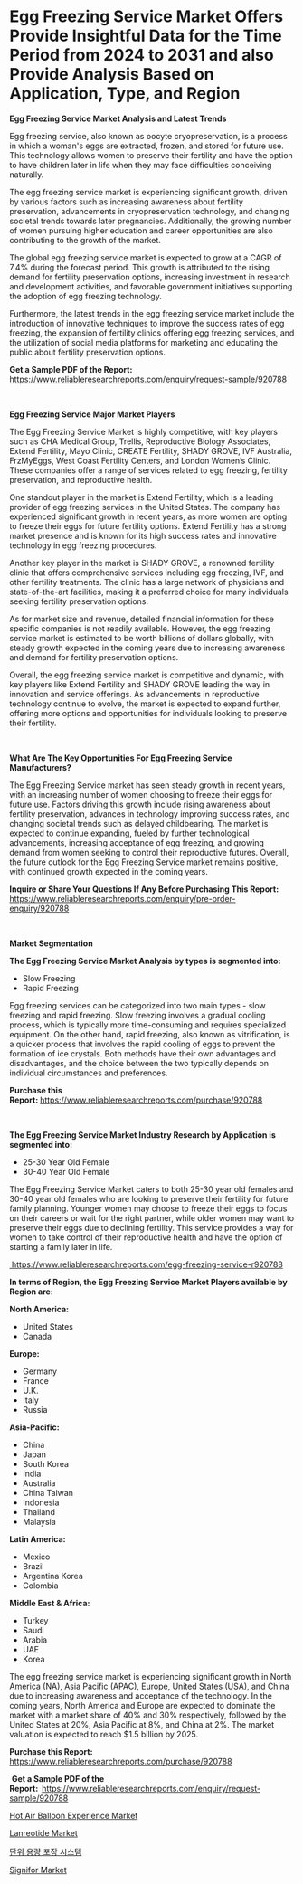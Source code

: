 <p><h1>Egg Freezing Service Market Offers Provide Insightful Data for the Time Period from 2024 to 2031 and also Provide Analysis Based on Application, Type, and Region</h1></p><p><strong>Egg Freezing Service Market Analysis and Latest Trends</strong></p>
<p><p>Egg freezing service, also known as oocyte cryopreservation, is a process in which a woman's eggs are extracted, frozen, and stored for future use. This technology allows women to preserve their fertility and have the option to have children later in life when they may face difficulties conceiving naturally. </p><p>The egg freezing service market is experiencing significant growth, driven by various factors such as increasing awareness about fertility preservation, advancements in cryopreservation technology, and changing societal trends towards later pregnancies. Additionally, the growing number of women pursuing higher education and career opportunities are also contributing to the growth of the market.</p><p>The global egg freezing service market is expected to grow at a CAGR of 7.4% during the forecast period. This growth is attributed to the rising demand for fertility preservation options, increasing investment in research and development activities, and favorable government initiatives supporting the adoption of egg freezing technology.</p><p>Furthermore, the latest trends in the egg freezing service market include the introduction of innovative techniques to improve the success rates of egg freezing, the expansion of fertility clinics offering egg freezing services, and the utilization of social media platforms for marketing and educating the public about fertility preservation options.</p></p>
<p><strong>Get a Sample PDF of the Report:&nbsp;</strong> <a href="https://www.reliableresearchreports.com/enquiry/request-sample/920788">https://www.reliableresearchreports.com/enquiry/request-sample/920788</a></p>
<p>&nbsp;</p>
<p><strong>Egg Freezing Service Major Market Players</strong></p>
<p><p>The Egg Freezing Service Market is highly competitive, with key players such as CHA Medical Group, Trellis, Reproductive Biology Associates, Extend Fertility, Mayo Clinic, CREATE Fertility, SHADY GROVE, IVF Australia, FrzMyEggs, West Coast Fertility Centers, and London Women’s Clinic. These companies offer a range of services related to egg freezing, fertility preservation, and reproductive health.</p><p>One standout player in the market is Extend Fertility, which is a leading provider of egg freezing services in the United States. The company has experienced significant growth in recent years, as more women are opting to freeze their eggs for future fertility options. Extend Fertility has a strong market presence and is known for its high success rates and innovative technology in egg freezing procedures.</p><p>Another key player in the market is SHADY GROVE, a renowned fertility clinic that offers comprehensive services including egg freezing, IVF, and other fertility treatments. The clinic has a large network of physicians and state-of-the-art facilities, making it a preferred choice for many individuals seeking fertility preservation options.</p><p>As for market size and revenue, detailed financial information for these specific companies is not readily available. However, the egg freezing service market is estimated to be worth billions of dollars globally, with steady growth expected in the coming years due to increasing awareness and demand for fertility preservation options.</p><p>Overall, the egg freezing service market is competitive and dynamic, with key players like Extend Fertility and SHADY GROVE leading the way in innovation and service offerings. As advancements in reproductive technology continue to evolve, the market is expected to expand further, offering more options and opportunities for individuals looking to preserve their fertility.</p></p>
<p>&nbsp;</p>
<p><strong>What Are The Key Opportunities For Egg Freezing Service Manufacturers?</strong></p>
<p><p>The Egg Freezing Service market has seen steady growth in recent years, with an increasing number of women choosing to freeze their eggs for future use. Factors driving this growth include rising awareness about fertility preservation, advances in technology improving success rates, and changing societal trends such as delayed childbearing. The market is expected to continue expanding, fueled by further technological advancements, increasing acceptance of egg freezing, and growing demand from women seeking to control their reproductive futures. Overall, the future outlook for the Egg Freezing Service market remains positive, with continued growth expected in the coming years.</p></p>
<p><strong>Inquire or Share Your Questions If Any Before Purchasing This Report:</strong> <a href="https://www.reliableresearchreports.com/enquiry/pre-order-enquiry/920788">https://www.reliableresearchreports.com/enquiry/pre-order-enquiry/920788</a></p>
<p>&nbsp;</p>
<p><strong>Market Segmentation</strong></p>
<p><strong>The Egg Freezing Service Market Analysis by types is segmented into:</strong></p>
<p><ul><li>Slow Freezing</li><li>Rapid Freezing</li></ul></p>
<p><p>Egg freezing services can be categorized into two main types - slow freezing and rapid freezing. Slow freezing involves a gradual cooling process, which is typically more time-consuming and requires specialized equipment. On the other hand, rapid freezing, also known as vitrification, is a quicker process that involves the rapid cooling of eggs to prevent the formation of ice crystals. Both methods have their own advantages and disadvantages, and the choice between the two typically depends on individual circumstances and preferences.</p></p>
<p><strong>Purchase this Report:&nbsp;</strong><a href="https://www.reliableresearchreports.com/purchase/920788">https://www.reliableresearchreports.com/purchase/920788</a></p>
<p>&nbsp;</p>
<p><strong>The Egg Freezing Service Market Industry Research by Application is segmented into:</strong></p>
<p><ul><li>25-30 Year Old Female</li><li>30-40 Year Old Female</li></ul></p>
<p><p>The Egg Freezing Service Market caters to both 25-30 year old females and 30-40 year old females who are looking to preserve their fertility for future family planning. Younger women may choose to freeze their eggs to focus on their careers or wait for the right partner, while older women may want to preserve their eggs due to declining fertility. This service provides a way for women to take control of their reproductive health and have the option of starting a family later in life.</p></p>
<p><a href="https://www.reliableresearchreports.com/egg-freezing-service-r920788">&nbsp;https://www.reliableresearchreports.com/egg-freezing-service-r920788</a></p>
<p><strong>In terms of Region, the Egg Freezing Service Market Players available by Region are:</strong></p>
<p>
    <p> <strong> North America: </strong>
        <ul>
            <li>United States</li>
            <li>Canada</li>
        </ul>
        </p> 
    <p> <strong> Europe: </strong>
        <ul>
            <li>Germany</li>
            <li>France</li>
            <li>U.K.</li>
            <li>Italy</li>
            <li>Russia</li>
        </ul>
        </p> 
    <p> <strong> Asia-Pacific: </strong>
        <ul>
            <li>China</li>
            <li>Japan</li>
            <li>South Korea</li>
            <li>India</li>
            <li>Australia</li>
            <li>China Taiwan</li>
            <li>Indonesia</li>
            <li>Thailand</li>
            <li>Malaysia</li>
        </ul>
        </p> 
    <p> <strong> Latin America: </strong>
        <ul>
            <li>Mexico</li>
            <li>Brazil</li>
            <li>Argentina Korea</li>
            <li>Colombia</li>
        </ul>
        </p> 
    <p> <strong> Middle East & Africa: </strong>
        <ul>
            <li>Turkey</li>
            <li>Saudi</li>
            <li>Arabia</li>
            <li>UAE</li>
            <li>Korea</li>
        </ul>
    </p>
    </p>
<p><p>The egg freezing service market is experiencing significant growth in North America (NA), Asia Pacific (APAC), Europe, United States (USA), and China due to increasing awareness and acceptance of the technology. In the coming years, North America and Europe are expected to dominate the market with a market share of 40% and 30% respectively, followed by the United States at 20%, Asia Pacific at 8%, and China at 2%. The market valuation is expected to reach $1.5 billion by 2025.</p></p>
<p><strong>Purchase this Report: </strong><a href="https://www.reliableresearchreports.com/purchase/920788">https://www.reliableresearchreports.com/purchase/920788</a></p>
<p>&nbsp;<strong>Get a Sample PDF of the Report:&nbsp;&nbsp;</strong><a href="https://www.reliableresearchreports.com/enquiry/request-sample/920788">https://www.reliableresearchreports.com/enquiry/request-sample/920788</a></p>
<p><strong></strong></p>
<p><p><a href="https://github.com/CliffMedina6/Market-Research-Report-List-4/blob/main/hot-air-balloon-experience-market.md">Hot Air Balloon Experience Market</a></p><p><a href="https://www.linkedin.com/pulse/lanreotide-market-analysis-sze-forecasted-period-from-2024-4dcqe">Lanreotide Market</a></p><p><a href="https://github.com/oajzkywllm460/Market-Research-Report-List-2/blob/main/930149852084.md">단위 용량 포장 시스템</a></p><p><a href="https://www.linkedin.com/pulse/signifor-market-share-evolution-growth-trends-2024-2031-xdkpe">Signifor Market</a></p></p>